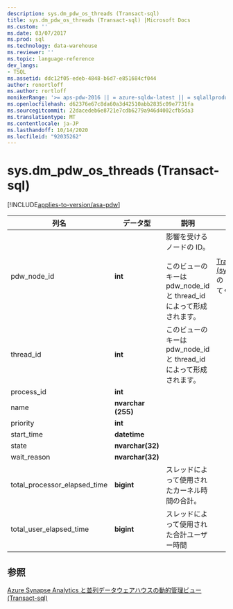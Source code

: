 ```yaml
---
description: sys.dm_pdw_os_threads (Transact-sql)
title: sys.dm_pdw_os_threads (Transact-sql) |Microsoft Docs
ms.custom: ''
ms.date: 03/07/2017
ms.prod: sql
ms.technology: data-warehouse
ms.reviewer: ''
ms.topic: language-reference
dev_langs:
- TSQL
ms.assetid: ddc12f05-edeb-4848-b6d7-e851684cf044
author: ronortloff
ms.author: rortloff
monikerRange: '>= aps-pdw-2016 || = azure-sqldw-latest || = sqlallproducts-allversions'
ms.openlocfilehash: d62376e67c8da60a3d42510abb2835c09e7731fa
ms.sourcegitcommit: 22dacedeb6e8721e7cdb6279a946d4002cfb5da3
ms.translationtype: MT
ms.contentlocale: ja-JP
ms.lasthandoff: 10/14/2020
ms.locfileid: "92035262"
---
```

# <a name="sysdm_pdw_os_threads-transact-sql"></a>sys.dm_pdw_os_threads (Transact-sql)
[!INCLUDE[applies-to-version/asa-pdw](../../includes/applies-to-version/asa-pdw.md)]

  
  
|列名|データ型|説明|Range|  
|-----------------|---------------|-----------------|-----------|  
|pdw_node_id|**int**|影響を受けるノードの ID。<br /><br /> このビューのキーは pdw_node_id と thread_id によって形成されます。|[Transact-sql&#41;&#40;sys.dm_pdw_nodes](../../relational-databases/system-dynamic-management-views/sys-dm-pdw-nodes-transact-sql.md)の node_id を参照してください。|  
|thread_id|**int**|このビューのキーは pdw_node_id と thread_id によって形成されます。||  
|process_id|**int**|||  
|name|**nvarchar (255)**|||  
|priority|**int**|||  
|start_time|**datetime**|||  
|state|**nvarchar(32)**|||  
|wait_reason|**nvarchar(32)**|||  
|total_processor_elapsed_time|**bigint**|スレッドによって使用されたカーネル時間の合計。||  
|total_user_elapsed_time|**bigint**|スレッドによって使用された合計ユーザー時間||  
  
## <a name="see-also"></a>参照  
 [Azure Synapse Analytics と並列データウェアハウスの動的管理ビュー &#40;Transact-sql&#41;](../../relational-databases/system-dynamic-management-views/sql-and-parallel-data-warehouse-dynamic-management-views.md)  
  
  
